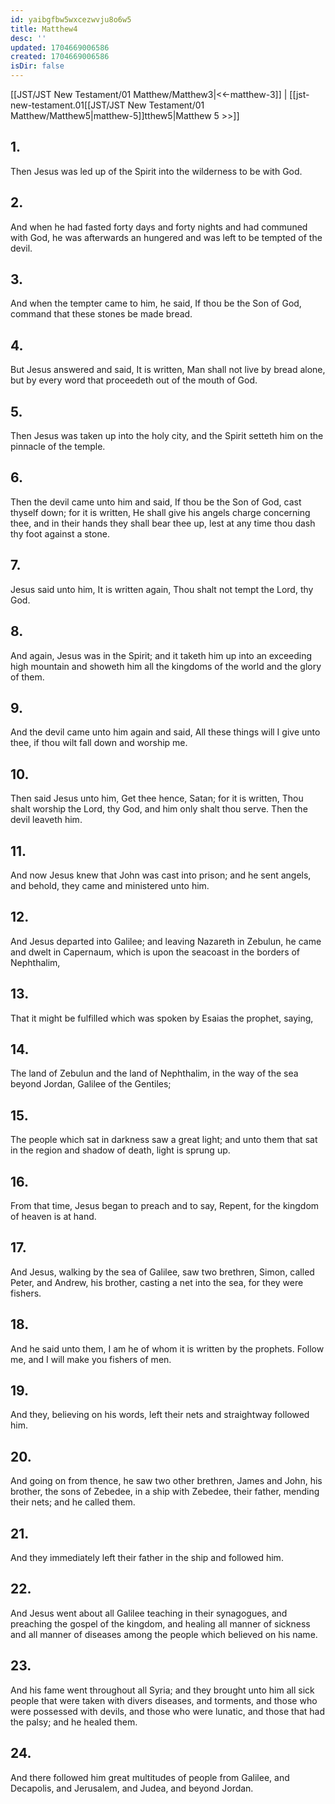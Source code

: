 ```yaml
---
id: yaibgfbw5wxcezwvju8o6w5
title: Matthew4
desc: ''
updated: 1704669006586
created: 1704669006586
isDir: false
---
```

[[JST/JST New Testament/01 Matthew/Matthew3|<<-matthew-3]] | [[jst-new-testament.01[[JST/JST New Testament/01 Matthew/Matthew5|matthew-5]]tthew5|Matthew 5 >>]]
## 1.
Then Jesus was led up of the Spirit into the wilderness to be with God.
## 2.
And when he had fasted forty days and forty nights and had communed with God, he was afterwards an hungered and was left to be tempted of the devil.
## 3.
And when the tempter came to him, he said, If thou be the Son of God, command that these stones be made bread.
## 4.
But Jesus answered and said, It is written, Man shall not live by bread alone, but by every word that proceedeth out of the mouth of God.
## 5.
Then Jesus was taken up into the holy city, and the Spirit setteth him on the pinnacle of the temple.
## 6.
Then the devil came unto him and said, If thou be the Son of God, cast thyself down; for it is written, He shall give his angels charge concerning thee, and in their hands they shall bear thee up, lest at any time thou dash thy foot against a stone.
## 7.
Jesus said unto him, It is written again, Thou shalt not tempt the Lord, thy God.
## 8.
And again, Jesus was in the Spirit; and it taketh him up into an exceeding high mountain and showeth him all the kingdoms of the world and the glory of them.
## 9.
And the devil came unto him again and said, All these things will I give unto thee, if thou wilt fall down and worship me.
## 10.
Then said Jesus unto him, Get thee hence, Satan; for it is written, Thou shalt worship the Lord, thy God, and him only shalt thou serve. Then the devil leaveth him.
## 11.
And now Jesus knew that John was cast into prison; and he sent angels, and behold, they came and ministered unto him.
## 12.
And Jesus departed into Galilee; and leaving Nazareth in Zebulun, he came and dwelt in Capernaum, which is upon the seacoast in the borders of Nephthalim,
## 13.
That it might be fulfilled which was spoken by Esaias the prophet, saying,
## 14.
The land of Zebulun and the land of Nephthalim, in the way of the sea beyond Jordan, Galilee of the Gentiles;
## 15.
The people which sat in darkness saw a great light; and unto them that sat in the region and shadow of death, light is sprung up.
## 16.
From that time, Jesus began to preach and to say, Repent, for the kingdom of heaven is at hand.
## 17.
And Jesus, walking by the sea of Galilee, saw two brethren, Simon, called Peter, and Andrew, his brother, casting a net into the sea, for they were fishers.
## 18.
And he said unto them, I am he of whom it is written by the prophets. Follow me, and I will make you fishers of men.
## 19.
And they, believing on his words, left their nets and straightway followed him.
## 20.
And going on from thence, he saw two other brethren, James and John, his brother, the sons of Zebedee, in a ship with Zebedee, their father, mending their nets; and he called them.
## 21.
And they immediately left their father in the ship and followed him.
## 22.
And Jesus went about all Galilee teaching in their synagogues, and preaching the gospel of the kingdom, and healing all manner of sickness and all manner of diseases among the people which believed on his name.
## 23.
And his fame went throughout all Syria; and they brought unto him all sick people that were taken with divers diseases, and torments, and those who were possessed with devils, and those who were lunatic, and those that had the palsy; and he healed them.
## 24.
And there followed him great multitudes of people from Galilee, and Decapolis, and Jerusalem, and Judea, and beyond Jordan.

